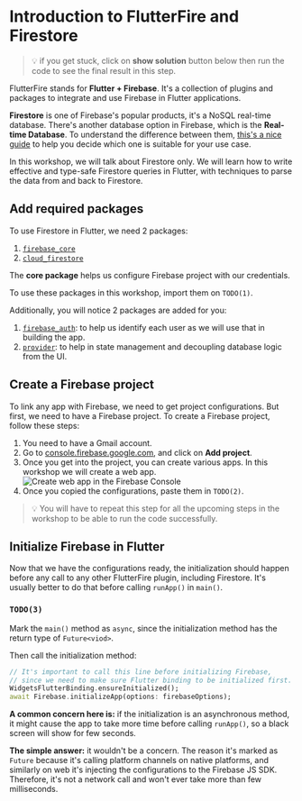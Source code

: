 # Introduction to FlutterFire and Firestore

> 💡 if you get stuck, click on **show solution** button below then run the code to see the final result in this step.

FlutterFire stands for **Flutter + Firebase**. It's a collection of plugins and packages to integrate and use Firebase in Flutter applications.

**Firestore** is one of Firebase's popular products, it's a NoSQL real-time database. There's another database option in Firebase, which is the **Real-time Database**. To understand the difference between them, [this's a nice guide](https://firebase.google.com/docs/database/rtdb-vs-firestore) to help you decide which one is suitable for your use case.

In this workshop, we will talk about Firestore only. We will learn how to write effective and type-safe Firestore queries in Flutter, with techniques to parse the data from and back to Firestore.

## Add required packages

To use Firestore in Flutter, we need 2 packages:
1. [`firebase_core`](https://pub.dev/packages/firebase_core)
2. [`cloud_firestore`](https://pub.dev/packages/cloud_firestore)

The **core package** helps us configure Firebase project with our credentials.

To use these packages in this workshop, import them on `TODO(1)`.

Additionally, you will notice 2 packages are added for you:
1. [`firebase_auth`](https://pub.dev/packages/firebase_auth): to help us identify each user as we will use that in building the app.
2. [`provider`](https://pub.dev/packages/provider): to help in state management and decoupling database logic from the UI.

## Create a Firebase project

To link any app with Firebase, we need to get project configurations. 
But first, we need to have a Firebase project. 
To create a Firebase project, follow these steps:

1. You need to have a Gmail account.
2. Go to [console.firebase.google.com](https://console.firebase.google.com/), and click on **Add project**.
3. Once you get into the project, you can create various apps. In this workshop we will create a web app.
![Create web app in the Firebase Console](http://localhost:8080/assets/create-app.gif)
4. Once you copied the configurations, paste them in `TODO(2)`.

> 💡 You will have to repeat this step for all the upcoming steps in the workshop to be able to run the code successfully.

## Initialize Firebase in Flutter

Now that we have the configurations ready, the initialization should happen before any call to any other FlutterFire plugin, including Firestore.
It's usually better to do that before calling `runApp()` in `main()`.

### `TODO(3)`

Mark the `main()` method as `async`, since the initialization method has the return type of `Future<viod>`.

Then call the initialization method:
```dart
// It's important to call this line before initializing Firebase,
// since we need to make sure Flutter binding to be initialized first.
WidgetsFlutterBinding.ensureInitialized();
await Firebase.initializeApp(options: firebaseOptions);
```

**A common concern here is:** if the initialization is an asynchronous method, it might cause the app to take more time before calling `runApp()`, so a black screen will show for few seconds.

**The simple answer:** it wouldn't be a concern. The reason it's marked as `Future` because it's calling platform channels on native platforms, and similarly on web it's injecting the configurations to the Firebase JS SDK. Therefore, it's not a network call and won't ever take more than few milliseconds.